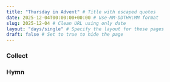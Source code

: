 ```yaml
---
title: "Thursday in Advent" # Title with escaped quotes
date: 2025-12-04T00:00:00+00:00 # Use-MM-DDTHH:MM format
slug: 2025-12-04 # Clean URL using only date
layout: "days/single" # Specify the layout for these pages
draft: false # Set to true to hide the page
---
```


### Collect


### Hymn